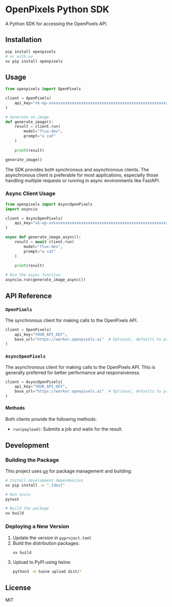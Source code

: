 # OpenPixels Python SDK

A Python SDK for accessing the OpenPixels API.

## Installation

```bash
pip install openpixels
# or with uv
uv pip install openpixels
```

## Usage

```python
from openpixels import OpenPixels

client = OpenPixels(
    api_key="sk-op-xxxxxxxxxxxxxxxxxxxxxxxxxxxxxxxxxxxxxxxxxxxxxxxxxxxxxxxxxxxxxxxx"
)

# Generate an image
def generate_image():
    result = client.run(
        model="flux-dev",
        prompt="a cat"
    )
    
    print(result)

generate_image()
```

The SDK provides both synchronous and asynchronous clients. The asynchronous client is preferable for most applications, especially those handling multiple requests or running in async environments like FastAPI.

### Async Client Usage

```python
from openpixels import AsyncOpenPixels
import asyncio

client = AsyncOpenPixels(
	api_key="sk-op-xxxxxxxxxxxxxxxxxxxxxxxxxxxxxxxxxxxxxxxxxxxxxxxxxxxxxxxxxxxxxxxx"
)

async def generate_image_async():
    result = await client.run(
        model="flux-dev",
        prompt="a cat"
    )
    
    print(result)

# Run the async function
asyncio.run(generate_image_async())
```

## API Reference

### `OpenPixels`

The synchronous client for making calls to the OpenPixels API.

```python
client = OpenPixels(
    api_key="YOUR_API_KEY",
    base_url="https://worker.openpixels.ai"  # Optional, defaults to production API
)
```

### `AsyncOpenPixels`

The asynchronous client for making calls to the OpenPixels API. This is generally preferred for better performance and responsiveness.

```python
client = AsyncOpenPixels(
    api_key="YOUR_API_KEY",
    base_url="https://worker.openpixels.ai"  # Optional, defaults to production API
)
```

#### Methods

Both clients provide the following methods:

- `run(payload)`: Submits a job and waits for the result.

<!-- - `submit(payload)`: Submits a job and returns the job ID.
- `subscribe(job_id)`: Subscribes to updates for a job. -->

## Development

### Building the Package

This project uses [uv](https://github.com/astral-sh/uv) for package management and building:

```bash
# Install development dependencies
uv pip install -e ".[dev]"

# Run tests
pytest

# Build the package
uv build
```

### Deploying a New Version

1. Update the version in `pyproject.toml`
2. Build the distribution packages:
   ```bash
   uv build
   ```
3. Upload to PyPI using twine:
   ```bash
   python3 -m twine upload dist/*
   ```

## License

MIT
